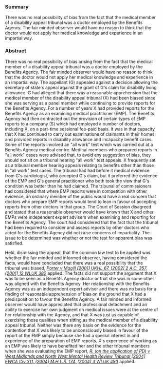 ### Summary

There was no real possibility of bias from the fact that the medical member of a disability appeal tribunal was a doctor employed by the Benefits Agency. The fair minded observer would have no reason to think that the doctor would not apply her medical knowledge and experience in an impartial way.

### Abstract

There was no real possibility of bias arising from the fact that the medical member of a disability appeal tribunal was a doctor employed by the Benefits Agency. The fair minded observer would have no reason to think that the doctor would not apply her medical knowledge and experience in an impartial way. The appellant (G) appealed against a decision allowing the secretary of state's appeal against the grant of G's claim for disability living allowance. G had alleged that there was a reasonable apprehension that the medical member of the disability appeal tribunal (X) had been biased since she was serving as a panel member while continuing to provide reports for the Benefits Agency. For a number of years X had provided reports for the Benefits Agency as an examining medical practitioner (EMP). The Benefits Agency had then contracted out the provision of certain types of EMP reports to a company (S) which had employed a number of doctors, including X, on a part-time sessional fee-paid basis. It was in that capacity that X had continued to carry out examinations of claimants in their homes and provided reports in disability allowance and incapacity benefit cases. Some of the reports involved an "all work" test which was carried out at a Benefits Agency medical centre. Medical members who prepared reports in "all work" cases were advised that, to avoid any suggestion of bias, they should not sit on a tribunal hearing "all work" test appeals. X frequently sat as a tribunal member hearing appeals relating to benefits other than those in "all work" test cases. The tribunal had had before it medical evidence from G's cardiologist, who accepted G's claim, but it preferred the evidence of the EMP and G's general practitioner who both took the view that G's condition was better than he had claimed. The tribunal of commissioners had considered that where EMP reports were in competition with other evidence, an ordinary member of the public would have a real concern that doctors who prepare EMP reports would tend to lean in favour of accepting reports from other doctors in that group. The Court of Session disagreed and stated that a reasonable observer would have known that X and other EMPs were independent expert advisers when examining and reporting for the Benefits Agency. The court had considered that the fact that the tribunal had been required to consider and assess reports by other doctors who acted for the Benefits Agency did not raise concerns of impartiality. The issue to be determined was whether or not the test for apparent bias was satisfied.

Held, dismissing the appeal, that the common law test to be applied was whether the fair minded and informed observer, having considered the facts, would have concluded that there was a real possibility that the tribunal was biased, _[Porter v Magill [2001] UKHL 67, [2002] 2 A.C. 357, [2001] 12 WLUK 382](https://uk.westlaw.com/Document/I23D2C010E42811DA8FC2A0F0355337E9/View/FullText.html?originationContext=document&transitionType=DocumentItem&ppcid=df772e351b564fcca539b70451aaa8d3&contextData=(sc.Search))_ applied. The facts did not support the argument that X was to be seen as a Benefits Agency doctor or that she was in some other way aligned with the Benefits Agency. Her relationship with the Benefits Agency was as an independent expert adviser and there was no basis for a finding of reasonable apprehension of bias on the ground that X had a predisposition to favour the Benefits Agency. A fair minded and informed observer would have appreciated that professional detachment and an ability to exercise her own judgment on medical issues were at the centre of her relationship with the Agency, and that X was just as capable of exercising those qualities when sitting as the medical member of a disability appeal tribunal. Neither was there any basis on the evidence for the contention that X was likely to be unconsciously biased in favour of the report of the EMP simply because she had a special interest in and experience of the preparation of EMP reports. X's experience of working as an EMP was likely to have benefited her and the other tribunal members when she was evaluating the EMP report, _[R. (on the application of PD) v West Midlands and North West Mental Health Review Tribunal [2004] EWCA Civ 311, [2004] M.H.L.R. 174, [2004] 3 WLUK 483](https://uk.westlaw.com/Document/I7EB35E40E42811DA8FC2A0F0355337E9/View/FullText.html?originationContext=document&transitionType=DocumentItem&ppcid=df772e351b564fcca539b70451aaa8d3&contextData=(sc.Search))_ applied.
